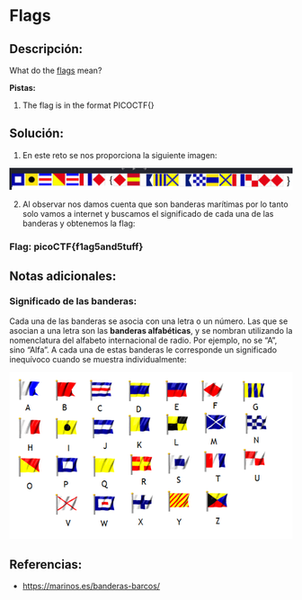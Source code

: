 # Flags

## Descripción: 
What do the [flags](https://jupiter.challenges.picoctf.org/static/fbeb5f9040d62b18878d199cdda2d253/flag.png) mean?

**Pistas:**
1. The flag is in the format PICOCTF{}

## Solución:
1. En este reto se nos proporciona la siguiente imagen: 

![Pasted image 20230518090054](Pasted%20image%2020230518090054.png)

 2. Al observar nos damos cuenta que son banderas marítimas por lo tanto solo vamos a internet y buscamos el significado de cada una de las banderas y obtenemos la flag: 

### Flag: picoCTF{f1ag5and5tuff}

## Notas adicionales:

###  Significado de las banderas: 
Cada una de las banderas se asocia con una letra o un número. Las que se asocian a una letra son las **banderas alfabéticas**, y se nombran utilizando la nomenclatura del alfabeto internacional de radio. Por ejemplo, no se “A”, sino “Alfa”. A cada una de estas banderas le corresponde un significado inequívoco cuando se muestra individualmente:

![Pasted image 20230520161059](Pasted%20image%2020230520161059.png)

## Referencias: 
- https://marinos.es/banderas-barcos/